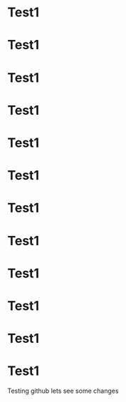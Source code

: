 # Test1
# Test1
# Test1
# Test1
# Test1
# Test1
# Test1
# Test1
# Test1
# Test1
# Test1
# Test1
Testing github
lets see some changes

